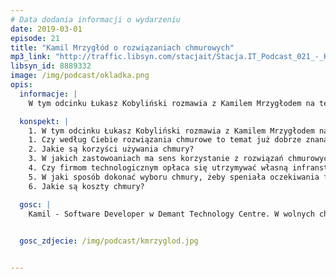 ```yaml
---
# Data dodania informacji o wydarzeniu
date: 2019-03-01
episode: 21
title: "Kamil Mrzygłód o rozwiązaniach chmurowych"
mp3_link: "http://traffic.libsyn.com/stacjait/Stacja.IT_Podcast_021_-_Kamil_Mrzyglod__O_Rozwiazaniach_Chmurowych.mp3"
libsyn_id: 8889332
image: /img/podcast/okladka.png
opis:
  informacje: |
    W tym odcinku Łukasz Kobyliński rozmawia z Kamilem Mrzygłodem na temat rozwiązań chmurowych, w szczególności o ich zastosowaniach, możliwościach oraz kosztach.

  konspekt: |
    1. W tym odcinku Łukasz Kobyliński rozmawia z Kamilem Mrzygłodem na temat rozwiązań chmurowych, w szczególności o ich zastosowaniach, możliwościach oraz kosztach.
    1. Czy według Ciebie rozwiązania chmurowe to temat już dobrze znanany, czy jest duża świadomość korzystania z tego, czy wręcz przeciwnie?
    2. Jakie są korzyści używania chmury?
    3. W jakich zastowoaniach ma sens korzystanie z rozwiązań chmurowych?
    4. Czy firmom technologicznym opłaca się utrzymywać własną infranstrukturę, czy raczej decyzyją się na infrastrukturę chmurową?
    5. W jaki sposób dokonać wyboru chmury, żeby speniała oczekiwania firmy, czyli na co zwrócić szczególną uwagę?
    6. Jakie są koszty chmury?

  gosc: |
    Kamil - Software Developer w Demant Technology Centre. W wolnych chwilach konsultant, trener, architekt oraz Microsoft Azure MVP.

  
  gosc_zdjecie: /img/podcast/kmrzyglod.jpg


---
```

